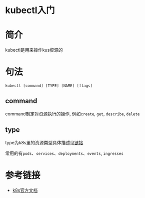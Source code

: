# kubectl入门

# 简介

kubectl是用来操作kus资源的

# 句法

```
kubectl [command] [TYPE] [NAME] [flags]
```

## command

command制定对资源执行的操作, 例如`create`, `get`, `describe`, `delete`

## type

type为k8s里的资源类型具体描述见[链接](https://kubernetes.io/docs/reference/kubectl/overview/#resource-types)

常用的有`pods`、`services`、`deployments`、`events`, `ingresses`

# 参考链接

- [k8s官方文档](https://kubernetes.io/docs/reference/kubectl/overview/#resource-types)